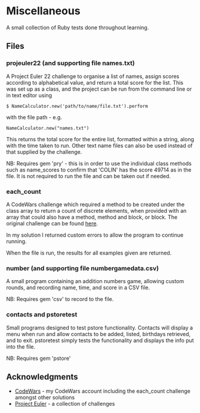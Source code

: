 # Miscellaneous

A small collection of Ruby tests done throughout learning.

## Files

### projeuler22 (and supporting file names.txt)

A Project Euler 22 challenge to organise a list of names, assign scores according to alphabetical value, and return a total score for the list.
This was set up as a class, and the project can be run from the command line or in text editor using
```
$ NameCalculator.new('path/to/name/file.txt').perform
```
with the file path - e.g.
```
NameCalculator.new("names.txt")
```
This returns the total score for the entire list, formatted within a string, along with the time taken to run. Other text name files can also be used instead of that supplied by the challenge.

NB: Requires gem 'pry' - this is in order to use the individual class methods such as name_scores to confirm that 'COLIN' has the score 49714 as in the file. It is not required to run the file and can be taken out if needed.

### each_count

A CodeWars challenge which required a method to be created under the class array to return a count of discrete elements, when provided with an array that could also have a method, method and block, or block. The original challenge can be found [here](https://www.codewars.com/kata/array-number-each-count/ruby).

In my solution I returned custom errors to allow the program to continue running.

When the file is run, the results for all examples given are returned.

### number (and supporting file numbergamedata.csv)

A small program containing an addition numbers game, allowing custom rounds, and recording name, time, and score in a CSV file.

NB: Requires gem 'csv' to record to the file.

### contacts and pstoretest

Small programs designed to test pstore functionality. Contacts will display a menu when run and allow contacts to be added, listed, birthdays retrieved, and to exit. pstoretest simply tests the functionality and displays the info put into the file.

NB: Requires gem 'pstore'

## Acknowledgments

* [CodeWars](https://www.codewars.com/users/marinamuttik) - my CodeWars account including the each_count challenge amongst other solutions
* [Project Euler](https://projecteuler.net/) - a collection of challenges
